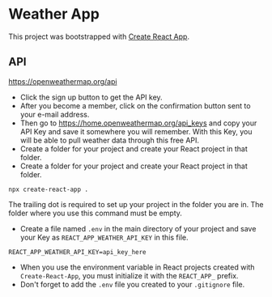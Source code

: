 # Weather App

This project was bootstrapped with [Create React App](https://github.com/facebook/create-react-app).

## API
https://openweathermap.org/api

- Click the sign up button to get the API key.
- After you become a member, click on the confirmation button sent to your e-mail address.
- Then go to https://home.openweathermap.org/api_keys and copy your API Key and save it somewhere you will remember. With this Key, you will be able to pull weather data through this free API.
- Create a folder for your project and create your React project in that folder.
- Create a folder for your project and create your React project in that folder.
```
npx create-react-app .
```
The trailing dot is required to set up your project in the folder you are in. The folder where you use this command must be empty.
- Create a file named ``` .env ``` in the main directory of your project and save your Key as ``` REACT_APP_WEATHER_API_KEY ``` in this file.
``` 
REACT_APP_WEATHER_API_KEY=api_key_here 
```
- When you use the environment variable in React projects created with ```Create-React-App```, you must initialize it with the ``` REACT_APP_ ``` prefix.
- Don't forget to add the ```.env``` file you created to your ```.gitignore``` file.


